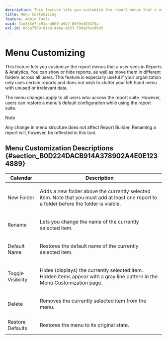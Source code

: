 ```yaml
---
description: This feature lets you customize the report menus that a user sees in Reports & Analytics. You can show or hide reports, as well as move them in different folders across all users. This feature is especially useful if your organization only uses certain reports and does not wish to clutter your left hand menu with unused or irrelevant data.
title: Menu Customizing
feature: Admin Tools
uuid: 31e335e7-c91a-4669-a9b7-00f9e385375a
exl-id: 0cba7569-81e9-44be-8633-79da83ec8bd3
---
```

# Menu Customizing

This feature lets you customize the report menus that a user sees in Reports & Analytics. You can show or hide reports, as well as move them in different folders across all users. This feature is especially useful if your organization only uses certain reports and does not wish to clutter your left hand menu with unused or irrelevant data.

The menu changes apply to all users who access the report suite. However, users can restore a menu's default configuration while using the report suite.

>[!NOTE]
>
>Any change in menu structure does not affect Report Builder. Renaming a report will, however, be reflected in this tool.

## Menu Customization Descriptions {#section_B0D224DACB914A378902A4E0E1234889}

<table id="table_E609632569EB499184E56618C2CEF742"> 
 <thead> 
  <tr> 
   <th colname="col1" class="entry"> Calendar </th> 
   <th colname="col2" class="entry"> Description </th> 
  </tr> 
 </thead>
 <tbody> 
  <tr> 
   <td colname="col1"> <span class="wintitle"> New Folder</span> </td> 
   <td colname="col2"> <p> Adds a new folder above the currently selected item. Note that you must add at least one report to a folder before the folder is visible. </p> </td> 
  </tr> 
  <tr> 
   <td colname="col1"> <span class="wintitle"> Rename</span> </td> 
   <td colname="col2"> <p> Lets you change the name of the currently selected item. </p> </td> 
  </tr> 
  <tr> 
   <td colname="col1"> <span class="wintitle"> Default Name</span> </td> 
   <td colname="col2"> <p> Restores the default name of the currently selected item. </p> </td> 
  </tr> 
  <tr> 
   <td colname="col1"> <span class="wintitle"> Toggle Visibility</span> </td> 
   <td colname="col2"> <p> Hides (displays) the currently selected item. Hidden items appear with a gray line pattern in the Menu Customization page. </p> </td> 
  </tr> 
  <tr> 
   <td colname="col1"> <span class="wintitle"> Delete</span> </td> 
   <td colname="col2"> <p> Removes the currently selected item from the menu. </p> </td> 
  </tr> 
  <tr> 
   <td colname="col1"> <span class="wintitle"> Restore Defaults</span> </td> 
   <td colname="col2"> <p> Restores the menu to its original state. </p> </td> 
  </tr> 
 </tbody> 
</table>
